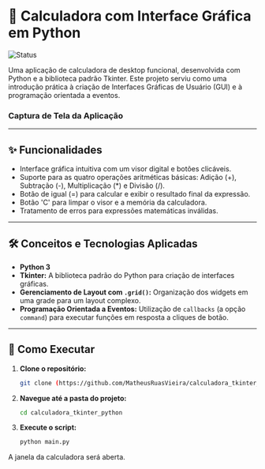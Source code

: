 # 🧮 Calculadora com Interface Gráfica em Python

![Status](https://img.shields.io/badge/status-concluído-brightgreen)

Uma aplicação de calculadora de desktop funcional, desenvolvida com Python e a biblioteca padrão Tkinter. Este projeto serviu como uma introdução prática à criação de Interfaces Gráficas de Usuário (GUI) e à programação orientada a eventos.

### Captura de Tela da Aplicação
---

## ✨ Funcionalidades

* Interface gráfica intuitiva com um visor digital e botões clicáveis.
* Suporte para as quatro operações aritméticas básicas: Adição (+), Subtração (-), Multiplicação (*) e Divisão (/).
* Botão de igual (=) para calcular e exibir o resultado final da expressão.
* Botão 'C' para limpar o visor e a memória da calculadora.
* Tratamento de erros para expressões matemáticas inválidas.

---

## 🛠️ Conceitos e Tecnologias Aplicadas

* **Python 3**
* **Tkinter:** A biblioteca padrão do Python para criação de interfaces gráficas.
* **Gerenciamento de Layout com `.grid()`:** Organização dos widgets em uma grade para um layout complexo.
* **Programação Orientada a Eventos:** Utilização de `callbacks` (a opção `command`) para executar funções em resposta a cliques de botão.

---

## 🚀 Como Executar

1.  **Clone o repositório:**
    ```bash
    git clone (https://github.com/MatheusRuasVieira/calculadora_tkinter_python.git)
    ```

2.  **Navegue até a pasta do projeto:**
    ```bash
    cd calculadora_tkinter_python
    ```

3.  **Execute o script:**
    ```bash
    python main.py
    ```
A janela da calculadora será aberta.